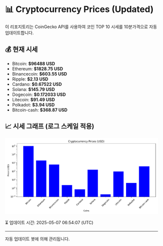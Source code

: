 
# 📊 Cryptocurrency Prices (Updated)

이 리포지토리는 CoinGecko API를 사용하여 코인 TOP 10 시세를 10분가격으로 자동 업데이트합니다.

## 💰 현재 시세
- Bitcoin: **$96488 USD**
- Ethereum: **$1828.75 USD**
- Binancecoin: **$603.55 USD**
- Ripple: **$2.13 USD**
- Cardano: **$0.67522 USD**
- Solana: **$145.79 USD**
- Dogecoin: **$0.172033 USD**
- Litecoin: **$91.49 USD**
- Polkadot: **$3.94 USD**
- Bitcoin-cash: **$368.87 USD**

## 📈 시세 그래프 (로그 스케일 적용)
![Crypto Prices](crypto_prices.png)

⏳ 업데이트 시간: 2025-05-07 06:54:07 (UTC)

---
자동 업데이트 봇에 의해 관리됩니다.
